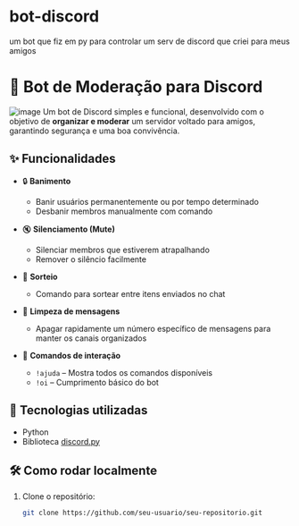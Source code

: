 # bot-discord
um bot que fiz em py para controlar um serv de discord que criei para meus amigos 



# 🤖 Bot de Moderação para Discord
![image](https://github.com/user-attachments/assets/8e892f5b-60ca-4ada-b052-ea951f1a4c1f)
Um bot de Discord simples e funcional, desenvolvido com o objetivo de **organizar e moderar** um servidor voltado para amigos, garantindo segurança e uma boa convivência.

## ✨ Funcionalidades

- 🔒 **Banimento**
  - Banir usuários permanentemente ou por tempo determinado
  - Desbanir membros manualmente com comando

- 🔇 **Silenciamento (Mute)**
  - Silenciar membros que estiverem atrapalhando
  - Remover o silêncio facilmente

- 🎲 **Sorteio**
  - Comando para sortear entre itens enviados no chat

- 🧹 **Limpeza de mensagens**
  - Apagar rapidamente um número específico de mensagens para manter os canais organizados

- 💬 **Comandos de interação**
  - `!ajuda` – Mostra todos os comandos disponíveis
  - `!oi` – Cumprimento básico do bot

## 🚀 Tecnologias utilizadas

- Python
- Biblioteca [discord.py](https://discordpy.readthedocs.io/en/stable/)

## 🛠 Como rodar localmente

1. Clone o repositório:
   ```bash
   git clone https://github.com/seu-usuario/seu-repositorio.git



